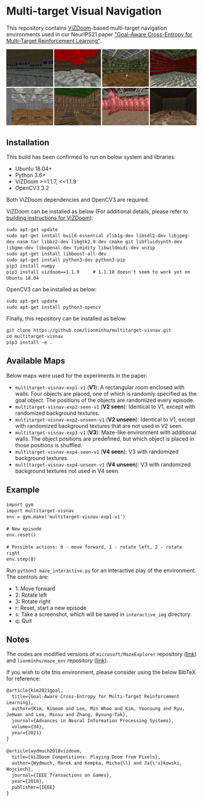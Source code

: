 # Multi-target Visual Navigation
This repository contains [ViZDoom](https://github.com/mwydmuch/ViZDoom)-based multi-target navigation environments used in our NeurIPS21 paper ["Goal-Aware Cross-Entropy for Multi-Target Reinforcement Learning"](https://arxiv.org/abs/2110.12985).

![](docs/sample.png)

## Installation
This build has been confirmed to run on below system and libraries:
- Ubuntu 18.04+
- Python 3.6+
- ViZDoom >=1.1.7, <=1.1.9
- OpenCV3 3.2

Both ViZDoom dependencies and OpenCV3 are required.

ViZDoom can be installed as below (For additional details, please refer to [building instructions for ViZDoom](https://github.com/mwydmuch/ViZDoom/blob/master/doc/Building.md)):
```
sudo apt-get update
sudo apt-get install build-essential zlib1g-dev libsdl2-dev libjpeg-dev nasm tar libbz2-dev libgtk2.0-dev cmake git libfluidsynth-dev libgme-dev libopenal-dev timidity libwildmidi-dev unzip
sudo apt-get install libboost-all-dev
sudo apt-get install python3-dev python3-pip
pip3 install numpy
pip3 install vizdoom==1.1.9     # 1.1.10 doesn't seem to work yet on Ubuntu 18.04
```

OpenCV3 can be installed as below:
```
sudo apt-get update
sudo apt-get install python3-opencv
```

Finally, this repository can be installed as below:
```
git clone https://github.com/lionminhu/multitarget-visnav.git
cd multitarget-visnav
pip3 install -e .
```

## Available Maps
Below maps were used for the experiments in the paper:
- `multitarget-visnav-exp1-v1` (**V1**): A rectangular room enclosed with walls. Four objects are placed, one of which is randomly specified as the goal object. The positions of the objects are randomized every episode.
- `multitarget-visnav-exp2-seen-v1` (**V2 seen**): Identical to V1, except with randomized background textures.
- `multitarget-visnav-exp2-unseen-v1` (**V2 unseen**): Identical to V1, except with randomized background textures that are not used in V2 seen.
- `multitarget-visnav-exp3-v1` (**V3**): Maze-like environment with additional walls. The object positions are predefined, but which object is placed in those positions is shuffled.
- `multitarget-visnav-exp4-seen-v1` (**V4 seen**): V3 with randomized background textures.
- `multitarget-visnav-exp4-unseen-v1` (**V4 unseen**): V3 with randomized background textures not used in V4 seen.


## Example
```
import gym
import multitarget-visnav
env = gym.make('multitarget-visnav-exp1-v1')

# New episode
env.reset()

# Possible actions: 0 - move forward, 1 - rotate left, 2 - rotate right
env.step(0)
```

Run `python3 maze_interactive.py` for an interactive play of the environment. The controls are:
- 1: Move forward
- 2: Rotate left
- 3: Rotate right
- r: Reset, start a new episode
- s: Take a screenshot, which will be saved in `interactive_img` directory.
- q: Quit



## Notes

The codes are modified versions of `microsoft/MazeExplorer` repository ([link](https://github.com/microsoft/MazeExplorer)) and `lionminhu/maze_env` repository ([link](https://github.com/lionminhu/maze_env)).

If you wish to cite this environment, please consider using the below BibTeX for reference:
```
@article{kim2021goal,
  title={Goal-Aware Cross-Entropy for Multi-Target Reinforcement Learning},
  author={Kim, Kibeom and Lee, Min Whoo and Kim, Yoonsung and Ryu, JeHwan and Lee, Minsu and Zhang, Byoung-Tak},
  journal={Advances in Neural Information Processing Systems},
  volume={34},
  year={2021}
}

@article{wydmuch2018vizdoom,
  title={ViZDoom Competitions: Playing Doom from Pixels},
  author={Wydmuch, Marek and Kempka, Micha{\l} and Ja{\'s}kowski, Wojciech},
  journal={IEEE Transactions on Games},
  year={2018},
  publisher={IEEE}
}
```
